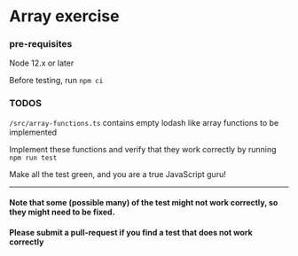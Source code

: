 # Array exercise
### pre-requisites
Node 12.x or later

Before testing, run `npm ci`

### TODOS
`/src/array-functions.ts` contains empty lodash like array functions to be implemented

Implement these functions and verify that they work correctly by running `npm run test`

Make all the test green, and you are a true JavaScript guru!

--------

#### Note that some (possible many) of the test might not work correctly, so they might need to be fixed.

#### Please submit a pull-request if you find a test that does not work correctly